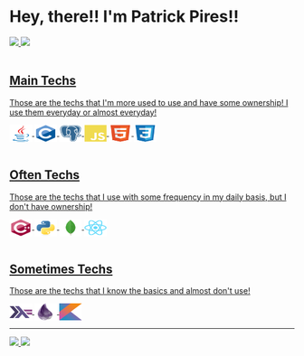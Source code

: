 # Hey, there!! I'm Patrick Pires!!

<div>
    <a href="https://github.com/patrickpiresdev">
    <img
        height="170em"
        src="https://github-readme-stats.vercel.app/api?username=patrickpiresdev&show_icons=true&theme=vue-dark&include_all_commits=true&count_private=true"/>
    <img
        height="170em"
        src="https://github-readme-stats.vercel.app/api/top-langs/?username=patrickpiresdev&layout=compact&langs_count=7&theme=vue-dark"/>
</div>
<br/>

## Main Techs
Those are the techs that I'm more used to use and have some ownership! I use them everyday or almost everyday!
<div style="display: inline_block">
    <img
        align="center"
        alt="Patrick-Java"
        height="30"
        width="40"
        src="https://raw.githubusercontent.com/devicons/devicon/master/icons/java/java-original.svg">
    <img
        align="center"
        alt="Patrick-C"
        height="30"
        width="40"
        src="https://raw.githubusercontent.com/devicons/devicon/master/icons/c/c-original.svg">
    <img
        align="center"
        alt="Patrick-PostgreSQL"
        height="30"
        width="40"
        src="https://raw.githubusercontent.com/devicons/devicon/master/icons/postgresql/postgresql-plain.svg">
    <img
        align="center"
        alt="Patrick-Js"
        height="30"
        width="40"
        src="https://raw.githubusercontent.com/devicons/devicon/master/icons/javascript/javascript-plain.svg">
    <img
        align="center"
        alt="Patrick-HTML"
        height="30"
        width="40"
        src="https://raw.githubusercontent.com/devicons/devicon/master/icons/html5/html5-original.svg">
    <img
        align="center"
        alt="Patrick-CSS"
        height="30"
        width="40"
        src="https://raw.githubusercontent.com/devicons/devicon/master/icons/css3/css3-original.svg">
</div>
<br/>

## Often Techs
Those are the techs that I use with some frequency in my daily basis, but I don't have ownership!
<div style="display: inline_block">
    <img
        align="center"
        alt="Patrick-CPlusPlus"
        height="30"
        width="40"
        src="https://raw.githubusercontent.com/devicons/devicon/master/icons/cplusplus/cplusplus-original.svg">
    <img
        align="center"
        alt="Patrick-Python"
        height="30"
        width="40"
        src="https://raw.githubusercontent.com/devicons/devicon/master/icons/python/python-original.svg">
    <img
        align="center"
        alt="Patrick-MongoDB"
        height="30"
        width="40"
        src="https://raw.githubusercontent.com/devicons/devicon/master/icons/mongodb/mongodb-original.svg">
    <img
        align="center"
        alt="Patrick-React"
        height="30"
        width="40"
        src="https://raw.githubusercontent.com/devicons/devicon/master/icons/react/react-original.svg">
</div>
<br/>

## Sometimes Techs
Those are the techs that I know the basics and almost don't use!
<div style="display: inline_block">
    <img
        align="center"
        alt="Patrick-Haskell"
        height="30"
        width="40"
        src="https://raw.githubusercontent.com/devicons/devicon/master/icons/haskell/haskell-original.svg">
    <img
        align="center"
        alt="Patrick-Elixir"
        height="30"
        width="40"
        src="https://raw.githubusercontent.com/devicons/devicon/master/icons/elixir/elixir-original.svg">
    <img
        align="center"
        alt="Patrick-Kotlin"
        height="30"
        width="40"
        src="https://raw.githubusercontent.com/devicons/devicon/master/icons/kotlin/kotlin-original.svg">
</div>

---

<div>
    <a href="mailto:patrick.piresp@gmail.com">
        <img
            src="https://img.shields.io/badge/-Gmail-%23333?style=for-the-badge&logo=gmail&logoColor=white"
            target="_blank">
    </a>
    <a href="https://www.linkedin.com/in/patrickpiresp" target="_blank">
        <img
            src="https://img.shields.io/badge/-LinkedIn-%230077B5?style=for-the-badge&logo=linkedin&logoColor=white"
            target="_blank">
    </a>
</div>
